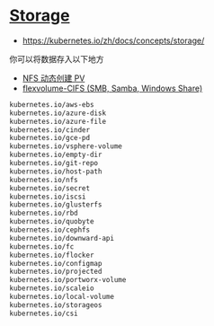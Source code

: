 # [Storage](https://kubernetes.io/docs/concepts/storage/)

* https://kubernetes.io/zh/docs/concepts/storage/

你可以将数据存入以下地方

* [NFS 动态创建 PV](nfs-client)
* [flexvolume-CIFS (SMB, Samba, Windows Share)](flexvolume/cifs)

```bash
kubernetes.io/aws-ebs
kubernetes.io/azure-disk
kubernetes.io/azure-file
kubernetes.io/cinder
kubernetes.io/gce-pd
kubernetes.io/vsphere-volume
kubernetes.io/empty-dir
kubernetes.io/git-repo
kubernetes.io/host-path
kubernetes.io/nfs
kubernetes.io/secret
kubernetes.io/iscsi
kubernetes.io/glusterfs
kubernetes.io/rbd
kubernetes.io/quobyte
kubernetes.io/cephfs
kubernetes.io/downward-api
kubernetes.io/fc
kubernetes.io/flocker
kubernetes.io/configmap
kubernetes.io/projected
kubernetes.io/portworx-volume
kubernetes.io/scaleio
kubernetes.io/local-volume
kubernetes.io/storageos
kubernetes.io/csi
```
